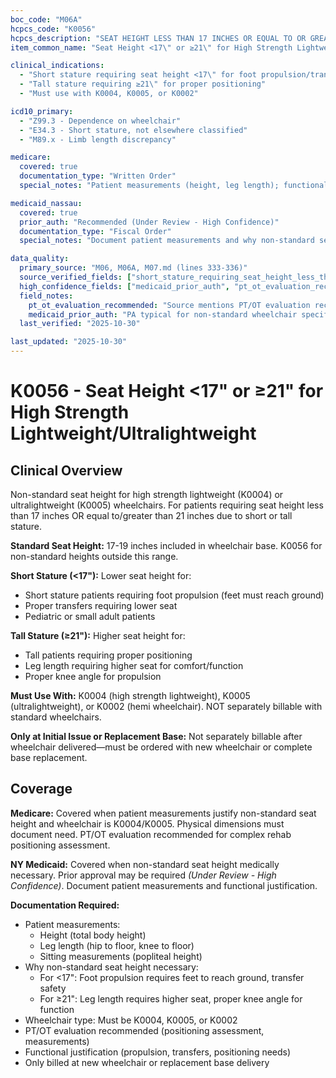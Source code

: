 ```yaml
---
boc_code: "M06A"
hcpcs_code: "K0056"
hcpcs_description: "SEAT HEIGHT LESS THAN 17 INCHES OR EQUAL TO OR GREATER THAN 21 INCHES FOR A HIGH STRENGTH, LIGHTWEIGHT, OR ULTRALIGHTWEIGHT WHEELCHAIR"
item_common_name: "Seat Height <17\" or ≥21\" for High Strength Lightweight/Ultralightweight"

clinical_indications:
  - "Short stature requiring seat height <17\" for foot propulsion/transfers"
  - "Tall stature requiring ≥21\" for proper positioning"
  - "Must use with K0004, K0005, or K0002"

icd10_primary:
  - "Z99.3 - Dependence on wheelchair"
  - "E34.3 - Short stature, not elsewhere classified"
  - "M89.x - Limb length discrepancy"

medicare:
  covered: true
  documentation_type: "Written Order"
  special_notes: "Patient measurements (height, leg length); functional justification; physical dimensions must justify need. Standard 17-19\" included in base. PT/OT evaluation recommended for complex rehab. Only billable with K0004, K0005 codes. Only at new wheelchair or replacement base."

medicaid_nassau:
  covered: true
  prior_auth: "Recommended (Under Review - High Confidence)"
  documentation_type: "Fiscal Order"
  special_notes: "Document patient measurements and why non-standard seat height medically necessary. Prior approval may be required."

data_quality:
  primary_source: "M06, M06A, M07.md (lines 333-336)"
  source_verified_fields: ["short_stature_requiring_seat_height_less_than_17", "tall_stature_requiring_21_or_greater", "must_use_with_k0004_k0005_k0002", "patient_measurements_required", "standard_17_19_included", "only_billable_with_k0004_k0005", "only_at_new_wheelchair_or_replacement_base"]
  high_confidence_fields: ["medicaid_prior_auth", "pt_ot_evaluation_recommended"]
  field_notes:
    pt_ot_evaluation_recommended: "Source mentions PT/OT evaluation recommended for complex rehab; inferred as best practice"
    medicaid_prior_auth: "PA typical for non-standard wheelchair specifications; inferred from complexity"
  last_verified: "2025-10-30"

last_updated: "2025-10-30"
---
```


# K0056 - Seat Height <17" or ≥21" for High Strength Lightweight/Ultralightweight

## Clinical Overview

Non-standard seat height for high strength lightweight (K0004) or ultralightweight (K0005) wheelchairs. For patients requiring seat height less than 17 inches OR equal to/greater than 21 inches due to short or tall stature.

**Standard Seat Height:** 17-19 inches included in wheelchair base. K0056 for non-standard heights outside this range.

**Short Stature (<17"):** Lower seat height for:
- Short stature patients requiring foot propulsion (feet must reach ground)
- Proper transfers requiring lower seat
- Pediatric or small adult patients

**Tall Stature (≥21"):** Higher seat height for:
- Tall patients requiring proper positioning
- Leg length requiring higher seat for comfort/function
- Proper knee angle for propulsion

**Must Use With:** K0004 (high strength lightweight), K0005 (ultralightweight), or K0002 (hemi wheelchair). NOT separately billable with standard wheelchairs.

**Only at Initial Issue or Replacement Base:** Not separately billable after wheelchair delivered—must be ordered with new wheelchair or complete base replacement.

## Coverage

**Medicare:** Covered when patient measurements justify non-standard seat height and wheelchair is K0004/K0005. Physical dimensions must document need. PT/OT evaluation recommended for complex rehab positioning assessment.

**NY Medicaid:** Covered when non-standard seat height medically necessary. Prior approval may be required *(Under Review - High Confidence)*. Document patient measurements and functional justification.

**Documentation Required:**
- Patient measurements:
  - Height (total body height)
  - Leg length (hip to floor, knee to floor)
  - Sitting measurements (popliteal height)
- Why non-standard seat height necessary:
  - For <17": Foot propulsion requires feet to reach ground, transfer safety
  - For ≥21": Leg length requires higher seat, proper knee angle for function
- Wheelchair type: Must be K0004, K0005, or K0002
- PT/OT evaluation recommended (positioning assessment, measurements)
- Functional justification (propulsion, transfers, positioning needs)
- Only billed at new wheelchair or replacement base delivery
